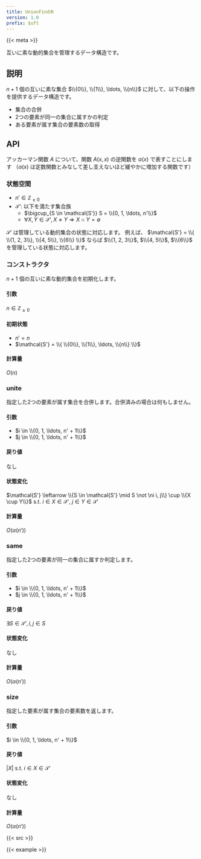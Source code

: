 ```yaml
---
title: UnionFind木
version: 1.0
prefix: $uft
---
```


{{< meta >}}

互いに素な動的集合を管理するデータ構造です。

## 説明
$n + 1$ 個の互いに素な集合 $\\{0\\}, \\{1\\}, \ldots, \\{n\\}$ に対して、以下の操作を提供するデータ構造です。
- 集合の合併
- 2つの要素が同一の集合に属すかの判定
- ある要素が属す集合の要素数の取得

## API
アッカーマン関数 $A$ について、関数 $A(x, x)$ の逆関数を $\alpha(x)$ で表すことにします
（$\alpha(x)$ は定数関数とみなして差し支えないほど緩やかに増加する関数です）

### 状態空間
- $n' \in \mathbb{Z}_{\geq 0}$
- $\mathcal{S'}$: 以下を満たす集合族
  - $\bigcup_{S \in \mathcal{S'}} S = \\{0, 1, \ldots, n'\\}$
  - $\forall X, Y \in \mathcal{S'}, X \neq Y \Rightarrow X \cap Y = \emptyset$

$\mathcal{S'}$ は管理している動的集合の状態に対応します。
例えば、 $\mathcal{S'} = \\{ \\{1, 2, 3\\}, \\{4, 5\\}, \\{6\\} \\}$ ならば
$\\{1, 2, 3\\}$, $\\{4, 5\\}$, $\\{6\\}$ を管理している状態に対応します。

### コンストラクタ
$n + 1$ 個の互いに素な動的集合を初期化します。

#### 引数
$n \in \mathbb{Z}_{\geq 0}$

#### 初期状態
- $n' = n$
- $\mathcal{S'} = \\{ \\{0\\}, \\{1\\}, \ldots, \\{n\\} \\}$

#### 計算量
$O(n)$

### unite
指定した2つの要素が属す集合を合併します。合併済みの場合は何もしません。

#### 引数
- $i \in \\{0, 1, \ldots, n' + 1\\}$
- $j \in \\{0, 1, \ldots, n' + 1\\}$

#### 戻り値
なし

#### 状態変化
$\mathcal{S'} \leftarrow \\{S \in \mathcal{S'} \mid S \not \ni i, j\\} \cup \\{X \cup Y\\}$
s.t. $i \in X \in \mathcal{S'}$, $j \in Y \in \mathcal{S'}$

#### 計算量
$O(\alpha(n'))$

### same
指定した2つの要素が同一の集合に属すか判定します。

#### 引数
- $i \in \\{0, 1, \ldots, n' + 1\\}$
- $j \in \\{0, 1, \ldots, n' + 1\\}$

#### 戻り値
$\exists S \in \mathcal{S'}, i, j \in S$

#### 状態変化
なし

#### 計算量
$O(\alpha(n'))$

### size
指定した要素が属す集合の要素数を返します。

#### 引数
$i \in \\{0, 1, \ldots, n' + 1\\}$

#### 戻り値
$|X|$ s.t. $i \in X \in \mathcal{S'}$

#### 状態変化
なし

#### 計算量
$O(\alpha(n'))$

{{< src >}}

{{< example >}}
